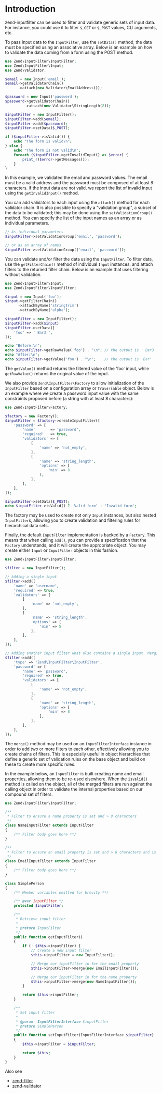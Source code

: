 # Introduction

zend-inputfilter can be used to filter and validate generic sets of input data.
For instance, you could use it to filter `$_GET` or `$_POST` values, CLI
arguments, etc.

To pass input data to the `InputFilter`, use the `setData()` method; the data
must be specified using an associative array. Below is an example on how to
validate the data coming from a form using the POST method.

```php
use Zend\InputFilter\InputFilter;
use Zend\InputFilter\Input;
use Zend\Validator;

$email = new Input('email');
$email->getValidatorChain()
      ->attach(new Validator\EmailAddress());

$password = new Input('password');
$password->getValidatorChain()
         ->attach(new Validator\StringLength(8));

$inputFilter = new InputFilter();
$inputFilter->add($email);
$inputFilter->add($password);
$inputFilter->setData($_POST);

if ($inputFilter->isValid()) {
    echo "The form is valid\n";
} else {
    echo "The form is not valid\n";
    foreach ($inputFilter->getInvalidInput() as $error) {
        print_r($error->getMessages());
    }
}
```

In this example, we validated the email and password values. The email must be a
valid address and the password must be composed of at least 8 characters. If the
input data are not valid, we report the list of invalid input using the
`getInvalidInput()` method.

You can add validators to each input using the `attach()` method for each
validator chain. It is also possible to specify a "validation group", a subset
of the data to be validated; this may be done using the `setValidationGroup()`
method. You can specify the list of the input names as an array or as individual
parameters.

```php
// As individual parameters
$inputFilter->setValidationGroup('email', 'password');

// or as an array of names
$inputFilter->setValidationGroup(['email', 'password']);
```

You can validate and/or filter the data using the `InputFilter`. To filter data,
use the `getFilterChain()` method of individual `Input` instances, and attach
filters to the returned filter chain. Below is an example that uses filtering
without validation.

```php
use Zend\InputFilter\Input;
use Zend\InputFilter\InputFilter;

$input = new Input('foo');
$input->getFilterChain()
      ->attachByName('stringtrim')
      ->attachByName('alpha');

$inputFilter = new InputFilter();
$inputFilter->add($input)
$inputFilter->setData([
    'foo' => ' Bar3 ',
]);

echo "Before:\n";
echo $inputFilter->getRawValue('foo') . "\n"; // the output is ' Bar3 '
echo "After:\n";
echo $inputFilter->getValue('foo') . "\n";    // the output is 'Bar'
```

The `getValue()` method returns the filtered value of the 'foo' input, while
`getRawValue()` returns the original value of the input.

We also provide `Zend\InputFilter\Factory` to allow initialization of the
`InputFilter` based on a configuration array or `Traversable` object. Below is
an example where we create a password input value with the same constraints
proposed before (a string with at least 8 characters):

```php
use Zend\InputFilter\Factory;

$factory = new Factory();
$inputFilter = $factory->createInputFilter([
    'password' => [
        'name'       => 'password',
        'required'   => true,
        'validators' => [
            [
                'name' => 'not_empty',
            ],
            [
                'name' => 'string_length',
                'options' => [
                    'min' => 8
                ],
            ],
        ],
    ],
]);

$inputFilter->setData($_POST);
echo $inputFilter->isValid() ? 'Valid form' : 'Invalid form';
```

The factory may be used to create not only `Input` instances, but also nested
`InputFilter`s, allowing you to create validation and filtering rules for
hierarchical data sets.

Finally, the default `InputFilter` implementation is backed by a `Factory`. This
means that when calling `add()`, you can provide a specification that the
`Factory` understands, and it will create the appropriate object. You may
create either `Input` or `InputFilter` objects in this fashion.

```php
use Zend\InputFilter\InputFilter;

$filter = new InputFilter();

// Adding a single input
$filter->add([
    'name' => 'username',
    'required' => true,
    'validators' => [
        [
            'name' => 'not_empty',
        ],
        [
            'name' => 'string_length',
            'options' => [
                'min' => 5
            ],
        ],
    ],
]);

// Adding another input filter what also contains a single input. Merging both.
$filter->add([
    'type' => 'Zend\InputFilter\InputFilter',
    'password' => [
        'name' => 'password',
        'required' => true,
        'validators' => [
            [
                'name' => 'not_empty',
            ],
            [
                'name' => 'string_length',
                'options' => [
                    'min' => 8
                ],
            ],
        ],
    ],
]);
```

The `merge()` method may be used on an `InputFilterInterface` instance in order
to add two or more filters to each other, effectively allowing you to create
chains of filters. This is especially useful in object hierarchies that define a
generic set of validation rules on the base object and build on these to create
more specific rules.

In the example below, an `InputFilter` is built creating name and email
properties, allowing them to be re-used elsewhere. When the `isValid()` method
is called on the object, all of the merged filters are run against the calling
object in order to validate the internal properties based on our compound set of
filters.

```php
use Zend\InputFilter\InputFilter;

/**
 * Filter to ensure a name property is set and > 8 characters
 */
class NameInputFilter extends InputFilter
{
    /** Filter body goes here **/
}

/**
 * Filter to ensure an email property is set and > 8 characters and is valid
 */
class EmailInputFilter extends InputFilter
{
    /** Filter body goes here **/
}

class SimplePerson
{
    /** Member variables omitted for brevity **/

    /** @var InputFilter */
    protected $inputFilter;

    /**
     * Retrieve input filter
     *
     * @return InputFilter
     */
    public function getInputFilter()
    {
        if (! $this->inputFilter) {
            // Create a new input filter
            $this->inputFilter = new InputFilter();

            // Merge our inputFilter in for the email property
            $this->inputFilter->merge(new EmailInputFilter());

            // Merge our inputFilter in for the name property
            $this->inputFilter->merge(new NameInputFilter());
        }

        return $this->inputFilter;
    }

    /**
     * Set input filter
     *
     * @param  InputFilterInterface $inputFilter
     * @return SimplePerson
     */
    public function setInputFilter(InputFilterInterface $inputFilter)
    {
        $this->inputFilter = $inputFilter;

        return $this;
    }
}
```

Also see

- [zend-filter](https://docs.zendframework.com/zend-filter/)
- [zend-validator](https://docs.zendframework.com/zend-validator/)
